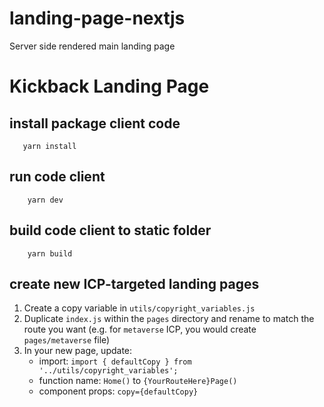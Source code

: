 # landing-page-nextjs
Server side rendered main landing page

# Kickback Landing Page

## install package client code

```
   yarn install
```

## run code client

```
    yarn dev
```


## build code client to static folder

```
    yarn build 
```

## create new ICP-targeted landing pages

1. Create a copy variable in `utils/copyright_variables.js`
2. Duplicate `index.js` within the `pages` directory and rename to match the route you want (e.g. for `metaverse` ICP, you would create `pages/metaverse` file)
3. In your new page, update:
    - import: `import { defaultCopy } from '../utils/copyright_variables';`
    - function name: `Home()` to `{YourRouteHere}Page()`
    - component props: `copy={defaultCopy}`
